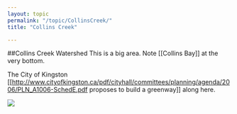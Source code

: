 ```yaml
---
layout: topic
permalink: "/topic/CollinsCreek/"
title: "Collins Creek"

---
```


##Collins Creek Watershed
This is a big area.  Note [[Collins Bay]] at the very bottom.

The City of Kingston [[http://www.cityofkingston.ca/pdf/cityhall/committees/planning/agenda/2006/PLN_A1006-SchedE.pdf proposes to build a greenway]] along here.

<img src="http://k7Waterfront.org/Images/CollinsCreekWatershedLg.jpg">

